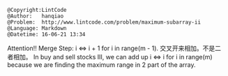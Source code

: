 ```
@Copyright:LintCode
@Author:   hanqiao
@Problem:  http://www.lintcode.com/problem/maximum-subarray-ii
@Language: Markdown
@Datetime: 16-06-21 13:34
```

Attention!!
Merge Step:
i <=> i + 1 for i in range(m - 1).
交叉开来相加。不是二者相加。
In buy and sell stocks III, we can add up i <=> i for i in range(m) because we are finding the maximum range in 2 part of the array.